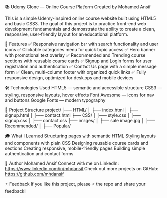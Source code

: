 📚 Udemy Clone — Online Course Platform
Created by Mohamed Ansif

This is a simple Udemy-inspired online course website built using HTML5 and basic CSS3. The goal of this project is to practice front-end web development fundamentals and demonstrate the ability to create a clean, responsive, user-friendly layout for an educational platform.

🚀 Features
✅ Responsive navigation bar with search functionality and user icons
✅ Clickable categories menu for quick topic access
✅ Hero banner with promotional text overlay
✅ Recommended and Trending course sections with reusable course cards
✅ Signup and Login forms for user registration and authentication
✅ Contact Us page with a simple message form
✅ Clean, multi-column footer with organized quick links
✅ Fully responsive design, optimized for desktops and mobile devices

🛠 Technologies Used
HTML5 — semantic and accessible structure
CSS3 — styling, responsive layouts, hover effects
Font Awesome — icons for nav and buttons
Google Fonts — modern typography


📂 Project Structure
project/
├── HTML/
│   ├── index.html
│   ├── signup.html
│   ├── contact.html
├── CSS/
│   ├── style.css
│   ├── signup.css
│   ├── contact.css
├── images/
│   ├── sale image.jpg
│   ├── Recommended/
│   ├── Popular/

🎓 What I Learned
Structuring pages with semantic HTML
Styling layouts and components with plain CSS
Designing reusable course cards and sections
Creating responsive, mobile-friendly pages
Building simple authentication and contact forms

🙌 Author
Mohamed Ansif
Connect with me on LinkedIn: https://www.linkedin.com/in/mhdansif
Check out more projects on GitHub: https://github.com/mhdansif

⭐ Feedback
If you like this project, please ⭐ the repo and share your feedback!
